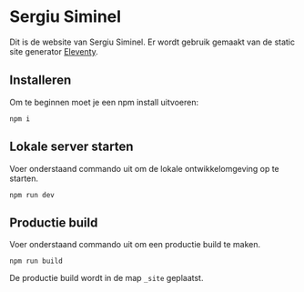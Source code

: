 # Sergiu Siminel

Dit is de website van Sergiu Siminel.
Er wordt gebruik gemaakt van de static site generator [Eleventy](https://www.11ty.dev/).

## Installeren

Om te beginnen moet je een npm install uitvoeren:

```
npm i
```

## Lokale server starten

Voer onderstaand commando uit om de lokale ontwikkelomgeving op te starten.

```
npm run dev
```

## Productie build

Voer onderstaand commando uit om een productie build te maken.

```
npm run build
```

De productie build wordt in de map `_site` geplaatst.
